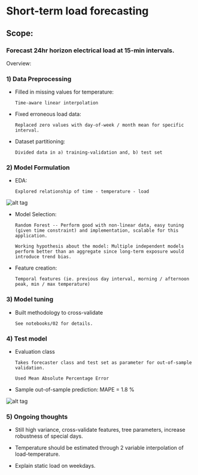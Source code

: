 # Short-term load forecasting

## Scope:

### Forecast 24hr horizon electrical load at 15-min intervals.

Overview:

### 1) Data Preprocessing

-   Filled in missing values for temperature:

        Time-aware linear interpolation

-   Fixed erroneous load data:

        Replaced zero values with day-of-week / month mean for specific interval.

-   Dataset partitioning:

        Divided data in a) training-validation and, b) test set

### 2) Model Formulation

-   EDA:

        Explored relationship of time - temperature - load

![alt tag](https://github.com/felgueres/load-forecast/blob/master/figures/01-EDA-temp-load-relationship.png)

-   Model Selection:

        Random Forest -- Perform good with non-linear data, easy tuning (given time constraint) and implementation, scalable for this application.

        Working hypothesis about the model: Multiple independent models perform better than an aggregate since long-term exposure would introduce trend bias.

-   Feature creation:

        Temporal features (ie. previous day interval, morning / afternoon peak, min / max temperature)

### 3) Model tuning

-   Built methodology to cross-validate

        See notebooks/02 for details.

### 4) Test model

-   Evaluation class

        Takes forecaster class and test set as parameter for out-of-sample validation.

        Used Mean Absolute Percentage Error

-   Sample out-of-sample prediction: MAPE = 1.8 %

![alt tag](https://github.com/felgueres/load-forecast/blob/master/figures/02-One-Day-Forecast.png)

### 5) Ongoing thoughts

-   Still high variance, cross-validate features, tree parameters, increase robustness of special days.

-   Temperature should be estimated through 2 variable interpolation of load-temperature.

-   Explain static load on weekdays.
